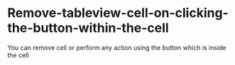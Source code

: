 # Remove-tableview-cell-on-clicking-the-button-within-the-cell
You can remove cell or perform any action using the button which is inside the cell 
